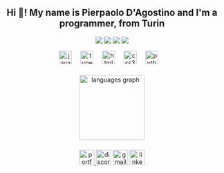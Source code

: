 <h2 align="center">Hi 👋! My name is Pierpaolo D'Agostino 
and I'm a programmer, from Turin</h2>

<p align="center">
  <img src="https://img.shields.io/badge/JavaScript-Skilled-yellow?logo=javascript" />
  <img src="https://img.shields.io/badge/Java-Skilled-orange?logo=openjdk" />
  <img src="https://img.shields.io/badge/CSS-Skilled-blue?logo=css3" />
  <img src="https://img.shields.io/badge/HTML-Skilled-red?logo=html5" />
</p>


<div align="center">
  <img src="https://cdn.jsdelivr.net/gh/devicons/devicon/icons/javascript/javascript-original.svg" height="30" alt="javascript logo"  />
  <img width="12" />
  <img src="https://cdn.jsdelivr.net/gh/devicons/devicon/icons/typescript/typescript-original.svg" height="30" alt="typescript logo"  />
  <img width="12" />
  <img src="https://cdn.jsdelivr.net/gh/devicons/devicon/icons/html5/html5-original.svg" height="30" alt="html5 logo"  />
  <img width="12" />
  <img src="https://cdn.jsdelivr.net/gh/devicons/devicon/icons/css3/css3-original.svg" height="30" alt="css3 logo"  />
  <img width="12" />
  <img src="https://cdn.jsdelivr.net/gh/devicons/devicon/icons/python/python-original.svg" height="30" alt="python logo"  />
  <img width="12" />
</div>


###
<div align="center">
  <img src="https://github-readme-stats.vercel.app/api/top-langs?username=Nika96dev&locale=en&hide_title=false&layout=compact&card_width=320&langs_count=5&theme=aura_dark&hide_border=false&order=2" height="150" alt="languages graph"  />
</div>

###

###



###

<div align="center">
 <a href="https://nika96devportfolio.netlify.app/" target="_blank">
  <img src="https://img.shields.io/static/v1?message=Portfolio&logo=github&label=&color=FFD700&logoColor=white&labelColor=&style=for-the-badge" height="35" alt="portfolio logo" />
</a>
  <img src="https://img.shields.io/static/v1?message=Discord&logo=discord&label=&color=7289DA&logoColor=white&labelColor=&style=for-the-badge" height="35" alt="discord logo"  />
  <img src="https://img.shields.io/static/v1?message=Gmail&logo=gmail&label=&color=D14836&logoColor=white&labelColor=&style=for-the-badge" height="35" alt="gmail logo"  />
  <img src="https://img.shields.io/static/v1?message=LinkedIn&logo=linkedin&label=&color=0077B5&logoColor=white&labelColor=&style=for-the-badge" height="35" alt="linkedin logo"  />

</div>

###

<br clear="both">

###

###
